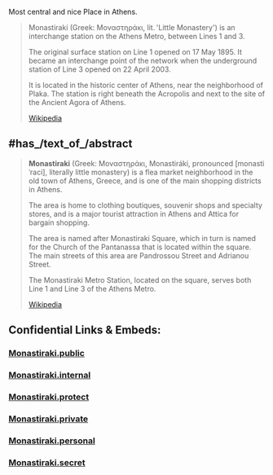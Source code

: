 Most central and nice Place in Athens. 


> Monastiraki (Greek: Μοναστηράκι, lit. 'Little Monastery') 
> is an interchange station on the Athens Metro, between Lines 1 and 3. 
> 
> The original surface station on Line 1 opened on 17 May 1895. 
> It became an interchange point of the network 
> when the underground station of Line 3 opened on 22 April 2003. 
> 
> It is located in the historic center of Athens, near the neighborhood of Plaka. 
> The station is right beneath the Acropolis and next to the site of the Ancient Agora of Athens.
>
> [Wikipedia](https://en.wikipedia.org/wiki/Monastiraki%20metro%20station)


## #has_/text_of_/abstract  

> **Monastiraki** (Greek: Μοναστηράκι, Monastiráki, pronounced [monastiˈraci], literally little monastery) 
> is a flea market neighborhood in the old town of Athens, Greece, 
> and is one of the main  shopping districts in Athens.  
> 
> The area is home to clothing boutiques, souvenir shops and specialty stores, 
> and is a major tourist attraction in Athens and Attica for bargain shopping. 
> 
> The area is named after Monastiraki Square, 
> which in turn is named for the Church of the Pantanassa that is located within the square. 
> The main streets of this area are Pandrossou Street and Adrianou Street.
>
> The Monastiraki Metro Station, located on the square, serves both Line 1 and Line 3 of the Athens Metro.
>
> [Wikipedia](https://en.wikipedia.org/wiki/Monastiraki)










## Confidential Links & Embeds: 

### [Monastiraki.public](/_public/\Earth\Continent\Europe\Europe~South\Greece\Regions-Greek\Attica\cities~Attica\Athens\Athens_MetroMonastiraki.public.md) 

### [Monastiraki.internal](/_internal/\Earth\Continent\Europe\Europe~South\Greece\Regions-Greek\Attica\cities~Attica\Athens\Athens_MetroMonastiraki.internal.md) 

### [Monastiraki.protect](/_protect/\Earth\Continent\Europe\Europe~South\Greece\Regions-Greek\Attica\cities~Attica\Athens\Athens_MetroMonastiraki.protect.md) 

### [Monastiraki.private](/_private/\Earth\Continent\Europe\Europe~South\Greece\Regions-Greek\Attica\cities~Attica\Athens\Athens_MetroMonastiraki.private.md) 

### [Monastiraki.personal](/_personal/\Earth\Continent\Europe\Europe~South\Greece\Regions-Greek\Attica\cities~Attica\Athens\Athens_MetroMonastiraki.personal.md) 

### [Monastiraki.secret](/_secret/\Earth\Continent\Europe\Europe~South\Greece\Regions-Greek\Attica\cities~Attica\Athens\Athens_MetroMonastiraki.secret.md)

